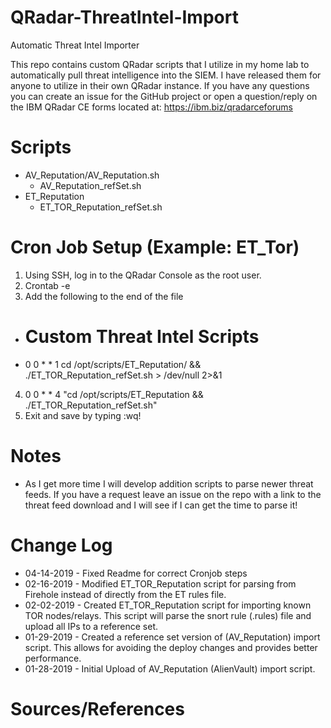 # QRadar-ThreatIntel-Import
Automatic Threat Intel Importer

This repo contains custom QRadar scripts that I utilize in my home lab to automatically pull threat intelligence into the SIEM. I have released them for anyone to utilize in their own QRadar instance. If you have any questions you can create an issue for the GitHub project or open a question/reply on the IBM QRadar CE forms located at: https://ibm.biz/qradarceforums

# Scripts
  - AV_Reputation/AV_Reputation.sh
    - AV_Reputation_refSet.sh
  - ET_Reputation
    - ET_TOR_Reputation_refSet.sh

# Cron Job Setup (Example: ET_Tor)
1. Using SSH, log in to the QRadar Console as the root user.
2. Crontab -e
3. Add the following to the end of the file
  - # Custom Threat Intel Scripts
  - 0 0 * * 1 cd /opt/scripts/ET_Reputation/ && ./ET_TOR_Reputation_refSet.sh > /dev/null 2>&1
4. 0 0 * * 4 "cd /opt/scripts/ET_Reputation && ./ET_TOR_Reputation_refSet.sh"
5. Exit and save by typing :wq!

# Notes
  - As I get more time I will develop addition scripts to parse newer threat feeds. If you have a request leave an issue on the repo with a link to the threat feed download and I will see if I can get the time to parse it!

# Change Log
  - 04-14-2019 - Fixed Readme for correct Cronjob steps
  - 02-16-2019 - Modified ET_TOR_Reputation script for parsing from Firehole instead of directly from the ET rules file.
  - 02-02-2019 - Created ET_TOR_Reputation script for importing known TOR nodes/relays. This script will parse the snort rule (.rules) file and upload all IPs to a reference set.
  - 01-29-2019 - Created a reference set version of (AV_Reputation) import script. This allows for avoiding the deploy changes and provides better performance.
  - 01-28-2019 - Initial Upload of AV_Reputation (AlienVault) import script.

# Sources/References

